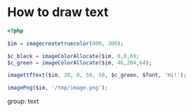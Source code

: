 # How to draw text

```php
<?php

$im = imagecreatetruecolor(400, 300);

$c_black = imageColorAllocate($im, 0,0,0);
$c_green = imageColorAllocate($im, 46,204,64);

imagettftext($im, 20, 0, 50, 50, $c_green, $font, 'Hi!');

imagePng($im, '/tmp/image.png');
```


group: text


